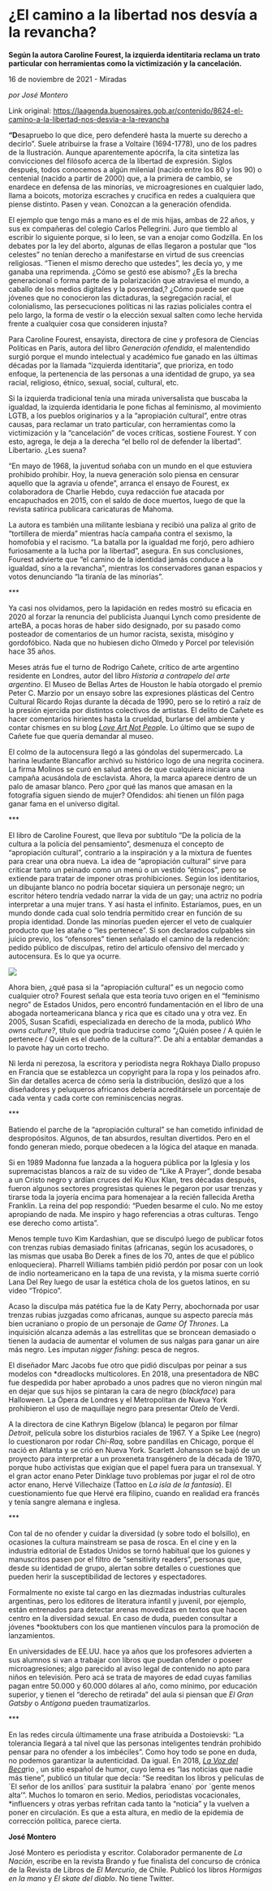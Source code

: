 # ¿El camino a la libertad nos desvía a la revancha?

**Según la autora Caroline Fourest, la izquierda identitaria reclama un trato particular con herramientas como la victimización y la cancelación.**

16 de noviembre de 2021 - Miradas

_por José Montero_

Link original: https://laagenda.buenosaires.gob.ar/contenido/8624-el-camino-a-la-libertad-nos-desvia-a-la-revancha



**“D**esapruebo lo que dice, pero defenderé hasta la muerte su derecho a decirlo”. Suele atribuirse la frase a Voltaire (1694-1778), uno de los padres de la Ilustración. Aunque aparentemente apócrifa, la cita sintetiza las convicciones del filósofo acerca de la libertad de expresión. Siglos después, todos conocemos a algún milenial (nacido entre los 80 y los 90) o centenial (nacido a partir de 2000) que, a la primera de cambio, se enardece en defensa de las minorías, ve microagresiones en cualquier lado, llama a boicots, motoriza escraches y crucifica en redes a cualquiera que piense distinto. Pasen y vean. Conozcan a la generación ofendida.




El ejemplo que tengo más a mano es el de mis hijas, ambas de 22 años, y sus ex compañeras del colegio Carlos Pellegrini. Juro que tiemblo al escribir lo siguiente porque, si lo leen, se van a enojar como Godzilla. En los debates por la ley del aborto, algunas de ellas llegaron a postular que “los celestes” no tenían derecho a manifestarse en virtud de sus creencias religiosas. “Tienen el mismo derecho que ustedes”, les decía yo, y me ganaba una reprimenda. ¿Cómo se gestó ese abismo? ¿Es la brecha generacional o forma parte de la polarización que atraviesa el mundo, a caballo de los medios digitales y la posverdad,? ¿Cómo puede ser que jóvenes que no conocieron las dictaduras, la segregación racial, el colonialismo, las persecuciones políticas ni las razias policiales contra el pelo largo, la forma de vestir o la elección sexual salten como leche hervida frente a cualquier cosa que consideren injusta?




Para Caroline Fourest, ensayista, directora de cine y profesora de Ciencias Políticas en París, autora del libro *Generación ofendida*, el malentendido surgió porque el mundo intelectual y académico fue ganado en las últimas décadas por la llamada “izquierda identitaria”, que prioriza, en todo enfoque, la pertenencia de las personas a una identidad de grupo, ya sea racial, religioso, étnico, sexual, social, cultural, etc.




Si la izquierda tradicional tenía una mirada universalista que buscaba la igualdad, la izquierda identidaria le pone fichas al feminismo, al movimiento LGTB, a los pueblos originarios y a la “apropiación cultural”, entre otras causas, para reclamar un trato particular, con herramientas como la victimización y la “cancelación” de voces críticas, sostiene Fourest. Y con esto, agrega, le deja a la derecha “el bello rol de defender la libertad”. Libertario. ¿Les suena?




“En mayo de 1968, la juventud soñaba con un mundo en el que estuviera prohibido prohibir. Hoy, la nueva generación solo piensa en censurar aquello que la agravia u ofende”, arranca el ensayo de Fourest, ex colaboradora de Charlie Hebdo, cuya redacción fue atacada por encapuchados en 2015, con el saldo de doce muertos, luego de que la revista satírica publicara caricaturas de Mahoma.




La autora es también una militante lesbiana y recibió una paliza al grito de “tortillera de mierda” mientras hacía campaña contra el sexismo, la homofobia y el racismo. “La batalla por la igualdad me forjó, pero adhiero furiosamente a la lucha por la libertad”, asegura. En sus conclusiones, Fourest advierte que “el camino de la identidad jamás conduce a la igualdad, sino a la revancha", mientras los conservadores ganan espacios y votos denunciando “la tiranía de las minorías”.




\*\*\*




Ya casi nos olvidamos, pero la lapidación en redes mostró su eficacia en 2020 al forzar la renuncia del publicista Juanqui Lynch como presidente de arteBA, a pocas horas de haber sido designado, por su pasado como posteador de comentarios de un humor racista, sexista, misógino y gordofóbico. Nada que no hubiesen dicho Olmedo y Porcel por televisión hace 35 años.




Meses atrás fue el turno de Rodrigo Cañete, crítico de arte argentino residente en Londres, autor del libro *Historia a contrapelo del arte argentino*. El Museo de Bellas Artes de Houston le había otorgado el premio Peter C. Marzio por un ensayo sobre las expresiones plásticas del Centro Cultural Ricardo Rojas durante la década de 1990, pero se lo retiró a raíz de la presión ejercida por distintos colectivos de artistas. El delito de Cañete es hacer comentarios hirientes hasta la crueldad, burlarse del ambiente y contar chismes en su blog [*Love Art Not Peo*](https://loveartnotpeople.org/)ple. Lo último que se supo de Cañete fue que quería demandar al museo.




El colmo de la autocensura llegó a las góndolas del supermercado. La harina leudante Blancaflor archivó su histórico logo de una negrita cocinera. La firma Molinos se curó en salud antes de que cualquiera iniciara una campaña acusándola de esclavista. Ahora, la marca aparece dentro de un palo de amasar blanco. Pero ¿por qué las manos que amasan en la fotografía siguen siendo de mujer? Ofendidos: ahí tienen un filón paga ganar fama en el universo digital.




\*\*\*




El libro de Caroline Fourest, que lleva por subtítulo “De la policía de la cultura a la policía del pensamiento”, desmenuza el concepto de “apropiación cultural”, contrario a la inspiración y a la mixtura de fuentes para crear una obra nueva. La idea de “apropiación cultural” sirve para criticar tanto un peinado como un menú o un vestido “étnicos”, pero se extiende para tratar de imponer otras prohibiciones. Según los identitarios, un dibujante blanco no podría bocetar siquiera un personaje negro; un escritor hétero tendría vedado narrar la vida de un gay; una actriz no podría interpretar a una mujer trans. Y así hasta el infinito. Estaríamos, pues, en un mundo donde cada cual solo tendría permitido crear en función de su propia identidad. Donde las minorías pueden ejercer el veto de cualquier producto que les atañe o “les pertenece”. Si son declarados culpables sin juicio previo, los “ofensores” tienen señalado el camino de la redención: pedido público de disculpas, retiro del artículo ofensivo del mercado y autocensura. Es lo que ya ocurre.




![](https://cdn.feater.me/files/images/107613/98006667-0f2f-4d43-ad36-31dfc6720b89.png)




Ahora bien, ¿qué pasa si la “apropiación cultural” es un negocio como cualquier otro? Fourest señala que esta teoría tuvo origen en el “feminismo negro” de Estados Unidos, pero encontró fundamentación en el libro de una abogada norteamericana blanca y rica que es citado una y otra vez. En 2005, Susan Scafidi, especializada en derecho de la moda, publicó *Who owns culture?*, título que podría traducirse como “¿Quién posee / A quién le pertenece / Quién es el dueño de la cultura?”. De ahí a entablar demandas a lo pavote hay un corto trecho.




Ni lerda ni perezosa, la escritora y periodista negra Rokhaya Diallo propuso en Francia que se establezca un copyright para la ropa y los peinados afro. Sin dar detalles acerca de cómo sería la distribución, deslizó que a los diseñadores y peluqueros africanos debería acreditársele un porcentaje de cada venta y cada corte con reminiscencias negras.




\*\*\*




Batiendo el parche de la “apropiación cultural” se han cometido infinidad de despropósitos. Algunos, de tan absurdos, resultan divertidos. Pero en el fondo generan miedo, porque obedecen a la lógica del ataque en manada.




Si en 1989 Madonna fue lanzada a la hoguera pública por la Iglesia y los supremacistas blancos a raíz de su video de “Like A Prayer”, donde besaba a un Cristo negro y ardían cruces del Ku Klux Klan, tres décadas después, fueron algunos sectores progresistas quienes le pegaron por usar trenzas y tirarse toda la joyería encima para homenajear a la recién fallecida Aretha Franklin. La reina del pop respondió: “Pueden besarme el culo. No me estoy apropiando de nada. Me inspiro y hago referencias a otras culturas. Tengo ese derecho como artista”.




Menos temple tuvo Kim Kardashian, que se disculpó luego de publicar fotos con trenzas rubias demasiado finitas (africanas, según los acusadores, o las mismas que usaba Bo Derek a fines de los 70, antes de que el público enloqueciera). Pharrell Williams también pidió perdón por posar con un look de indio norteamericano en la tapa de una revista, y la misma suerte corrió Lana Del Rey luego de usar la estética chola de los guetos latinos, en su video “Trópico”.




Acaso la disculpa más patética fue la de Katy Perry, abochornada por usar trenzas rubias juzgadas como africanas, aunque su aspecto parecía más bien ucraniano o propio de un personaje de *Game Of Thrones*. La inquisición alcanza además a las estrellitas que se broncean demasiado o tienen la audacia de aumentar el volumen de sus nalgas para ganar un aire más negro. Les imputan *nigger fishing*: pesca de negros.




El diseñador Marc Jacobs fue otro que pidió disculpas por peinar a sus modelos con \*dreadlocks multicolores. En 2018, una presentadora de NBC fue despedida por haber aprobado a unos padres que no vieron ningún mal en dejar que sus hijos se pintaran la cara de negro (*blackface*) para Halloween. La Ópera de Londres y el Metropolitan de Nueva York prohibieron el uso de maquillaje negro para presentar *Otelo* de Verdi.




A la directora de cine Kathryn Bigelow (blanca) le pegaron por filmar *Detroit*, película sobre los disturbios raciales de 1967. Y a Spike Lee (negro) lo cuestionaron por rodar *Chi-Raq*, sobre pandillas en Chicago, porque él nació en Atlanta y se crió en Nueva York. Scarlett Johansson se bajó de un proyecto para interpretar a un proxeneta transgénero de la década de 1970, porque hubo activistas que exigían que el papel fuera para un transexual. Y el gran actor enano Peter Dinklage tuvo problemas por jugar el rol de otro actor enano, Hervé Villechaize (Tattoo en *La isla de la fantasía*). El cuestionamiento fue que Hervé era filipino, cuando en realidad era francés y tenía sangre alemana e inglesa.




\*\*\*




Con tal de no ofender y cuidar la diversidad (y sobre todo el bolsillo), en ocasiones la cultura mainstream se pasa de rosca. En el cine y en la industria editorial de Estados Unidos se tornó habitual que los guiones y manuscritos pasen por el filtro de “sensitivity readers”, personas que, desde su identidad de grupo, alertan sobre detalles o cuestiones que pueden herir la susceptibilidad de lectores y espectadores.




Formalmente no existe tal cargo en las diezmadas industrias culturales argentinas, pero los editores de literatura infantil y juvenil, por ejemplo, están entrenados para detectar arenas movedizas en textos que hacen centro en la diversidad sexual. En caso de duda, pueden consultar a jóvenes \*booktubers con los que mantienen vínculos para la promoción de lanzamientos.




En universidades de EE.UU. hace ya años que los profesores advierten a sus alumnos si van a trabajar con libros que puedan ofender o poseer microagresiones; algo parecido al aviso legal de contenido no apto para niños en televisión. Pero acá se trata de mayores de edad cuyas familias pagan entre 50.000 y 60.000 dólares al año, como mínimo, por educación superior, y tienen el “derecho de retirada” del aula si piensan que *El Gran Gatsby* o *Antígona* pueden traumatizarlos.




\*\*\*




En las redes circula últimamente una frase atribuida a Dostoievski: “La tolerancia llegará a tal nivel que las personas inteligentes tendrán prohibido pensar para no ofender a los imbéciles”. Como hoy todo se pone en duda, no podemos garantizar la autenticidad. Da igual. En 2018, [*La Voz del Beca*](https://lavozdelbecario.es/)rio , un sitio español de humor, cuyo lema es “las noticias que nadie más tiene”, publicó un titular que decía: “Se reeditan los libros y películas de ´El señor de los anillos´ para sustituir la palabra ´enano´ por ´gente menos alta’”. Muchos lo tomaron en serio. Medios, periodistas vocacionales, \*influencers y otras yerbas refritan cada tanto la “noticia” y la vuelven a poner en circulación. Es que a esta altura, en medio de la epidemia de corrección política, parece cierta.




**José Montero**




José Montero es periodista y escritor. Colaborador permanente de *La Nación*, escribe en la revista Brando y fue finalista del concurso de crónica de la Revista de Libros de *El Mercurio*, de Chile. Publicó los libros *Hormigas en la mano* y *El skate del diablo*. No tiene Twitter.



